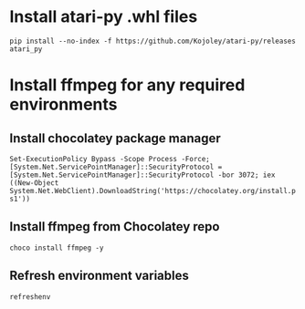# Install atari-py .whl files
```pip install --no-index -f https://github.com/Kojoley/atari-py/releases atari_py```

# Install ffmpeg for any required environments

## Install chocolatey package manager
```Set-ExecutionPolicy Bypass -Scope Process -Force; [System.Net.ServicePointManager]::SecurityProtocol = [System.Net.ServicePointManager]::SecurityProtocol -bor 3072; iex ((New-Object System.Net.WebClient).DownloadString('https://chocolatey.org/install.ps1'))```

## Install ffmpeg from Chocolatey repo
```choco install ffmpeg -y```

## Refresh environment variables
```refreshenv```